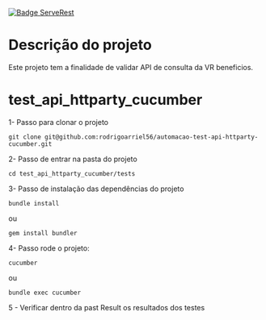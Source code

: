 [![Badge ServeRest](https://img.shields.io/badge/API-ServeRest-green)](https://github.com/ServeRest/ServeRest/)

# Descrição do projeto
Este projeto tem a finalidade de validar API de consulta da VR beneficios.

# test_api_httparty_cucumber

1- Passo para clonar o projeto

```
git clone git@github.com:rodrigoarriel56/automacao-test-api-httparty-cucumber.git
```

2- Passo de entrar na pasta do projeto

```
cd test_api_httparty_cucumber/tests
```

3- Passo de instalação das dependências do projeto

```
bundle install
```
ou
```
gem install bundler 
```

4- Passo rode o projeto:

```
cucumber
```

ou 

```
bundle exec cucumber
```
5 - Verificar dentro da past Result os resultados dos testes
